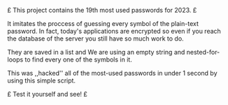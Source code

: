 £ This project contains the 19th most used passwords for 2023. £

It imitates the proccess of guessing every symbol of the plain-text password. In fact, today's applications are encrypted so even if you reach the database of the 
server you still have so much work to do.

They are saved in a list and We are using an empty string and nested-for-loops to find every one of the symbols in it. 

This was ,,hacked'' all of the most-used passwords in under 1 second by using this simple script.

£ Test it yourself and see! £
